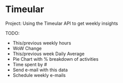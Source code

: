 # Timeular
Project: Using the Timeular API to get weekly insights

TODO:
- This/previous weekly hours
- WoW Change
- This/previous week Daily Average
- Pie Chart with % breakdown of activities
- Time spent by #
- Send e-mail with this data
- Schedule weekly e-mails